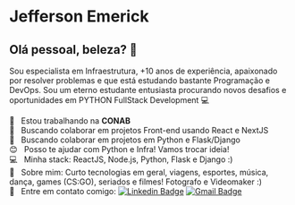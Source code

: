 <!--
**Jeparre/Jeparre** is a ✨ _special_ ✨ repository because its `README.md` (this file) appears on your GitHub profile.

Here are some ideas to get you started:

- 🔭 I’m currently working on ...
- 🌱 I’m currently learning ...
- 👯 I’m looking to collaborate on ...
- 🤔 I’m looking for help with ...
- 💬 Ask me about ...
- 📫 How to reach me: ...
- 😄 Pronouns: ...
- ⚡ Fun fact: ...

<img width="auto" src="https://github.com/tgmarinho/tgmarinho/blob/master/banner.png">
-->

# Jefferson Emerick

## Olá pessoal, beleza? 👋
Sou especialista em Infraestrutura, +10 anos de experiência, apaixonado por resolver problemas e que está estudando bastante Programação e DevOps.
Sou um eterno estudante entusiasta procurando novos desafios e oportunidades em PYTHON FullStack Development :computer:

 :rocket:  &nbsp; Estou trabalhando na **CONAB**
 <br/> :purple_heart: &nbsp; Buscando colaborar em projetos Front-end usando React e NextJS
 <br/> :purple_heart: &nbsp; Buscando colaborar em projetos em Python e Flask/Django
 <br/> :blush: &nbsp; Posso te ajudar com Python e Infra! Vamos trocar ideia!
 <br/> :computer: &nbsp; Minha stack: ReactJS, Node.js, Python, Flask e Django :)
 <br/> 💬  &nbsp; Sobre mim: Curto tecnologias em geral, viagens, esportes, música, dança, games (CS:GO), seriados e filmes! Fotografo e Videomaker :)
 <br/> :email: &nbsp; Entre em contato comigo: [![Linkedin Badge](https://img.shields.io/badge/-JeffersonEmerick-blue?style=flat-square&logo=Linkedin&logoColor=white&link=https://www.linkedin.com/in/jeffersonemerick-it/)](https://www.linkedin.com/in/jeffersonemerick-it/) 
[![Gmail Badge](https://img.shields.io/badge/-jeparre@gmail.com-c14438?style=flat-square&logo=Gmail&logoColor=white&link=mailto:tgmarinho@gmail.com)](mailto:jeparre@gmail.com)

```
